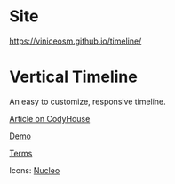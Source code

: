 # Site

https://viniceosm.github.io/timeline/

Vertical Timeline
=========

An easy to customize, responsive timeline.

[Article on CodyHouse](http://codyhouse.co/gem/vertical-timeline/)

[Demo](http://codyhouse.co/demo/vertical-timeline/index.html)
 
[Terms](http://codyhouse.co/terms/)

Icons: [Nucleo](https://nucleoapp.com)
